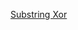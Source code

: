 [Substring Xor](https://www.hackerearth.com/practice/data-structures/advanced-data-structures/trie-keyword-tree/practice-problems/algorithm/substring-xor-bc997d8a/)
